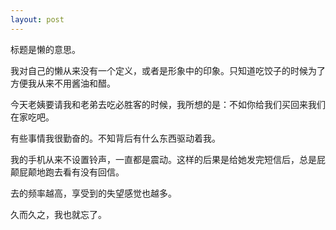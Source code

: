 ```yaml
---
layout: post
---
```


标题是懒的意思。

我对自己的懒从来没有一个定义，或者是形象中的印象。只知道吃饺子的时候为了方便我从来不用酱油和醋。

今天老姨要请我和老弟去吃必胜客的时候，我所想的是：不如你给我们买回来我们在家吃吧。

有些事情我很勤奋的。不知背后有什么东西驱动着我。

我的手机从来不设置铃声，一直都是震动。这样的后果是给她发完短信后，总是屁颠屁颠地跑去看有没有回信。

去的频率越高，享受到的失望感觉也越多。

久而久之，我也就忘了。
